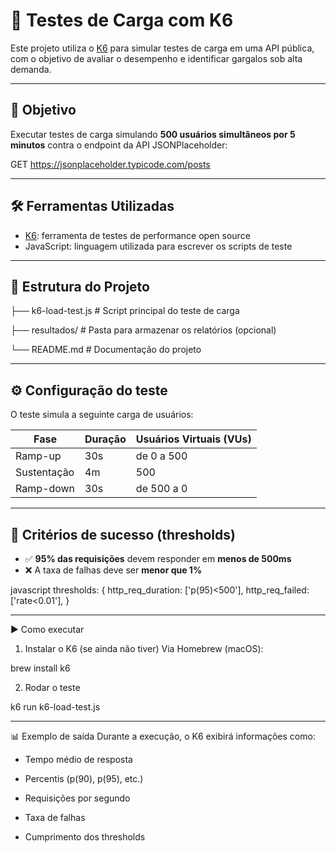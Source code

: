 # 🚀 Testes de Carga com K6

Este projeto utiliza o [K6](https://k6.io) para simular testes de carga em uma API pública, com o objetivo de avaliar o desempenho e identificar gargalos sob alta demanda.

---

## 📌 Objetivo

Executar testes de carga simulando **500 usuários simultâneos por 5 minutos** contra o endpoint da API JSONPlaceholder:

GET https://jsonplaceholder.typicode.com/posts

---

## 🛠️ Ferramentas Utilizadas

- [K6](https://k6.io): ferramenta de testes de performance open source
- JavaScript: linguagem utilizada para escrever os scripts de teste

---

## 📁 Estrutura do Projeto

├── k6-load-test.js # Script principal do teste de carga

├── resultados/ # Pasta para armazenar os relatórios (opcional)

└── README.md # Documentação do projeto

---

## ⚙️ Configuração do teste

O teste simula a seguinte carga de usuários:

| Fase           | Duração | Usuários Virtuais (VUs) |
|----------------|---------|--------------------------|
| Ramp-up        | 30s     | de 0 a 500               |
| Sustentação    | 4m      | 500                      |
| Ramp-down      | 30s     | de 500 a 0               |

---

## 🎯 Critérios de sucesso (thresholds)

- ✅ **95% das requisições** devem responder em **menos de 500ms**
- ❌ A taxa de falhas deve ser **menor que 1%**

javascript
thresholds: {
  http_req_duration: ['p(95)<500'],
  http_req_failed: ['rate<0.01'],
}

---

▶️ Como executar
1. Instalar o K6 (se ainda não tiver)
Via Homebrew (macOS):

brew install k6

2. Rodar o teste

k6 run k6-load-test.js

---

📊 Exemplo de saída
Durante a execução, o K6 exibirá informações como:

* Tempo médio de resposta

* Percentis (p(90), p(95), etc.)

* Requisições por segundo

* Taxa de falhas

* Cumprimento dos thresholds
